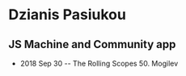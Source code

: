 # Dzianis Pasiukou

## JS Machine and Community app
- 2018 Sep 30 -- The Rolling Scopes 50. Mogilev    

